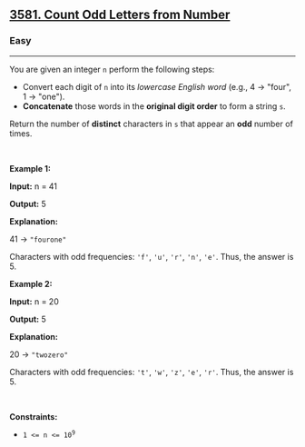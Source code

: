 <h2><a href="https://leetcode.com/problems/count-odd-letters-from-number/description/">3581. Count Odd Letters from Number</a></h2><h3>Easy</h3><hr><p>You are given an integer <code>n</code> perform the following steps:</p>

<ul>
	<li>Convert each digit of <code>n</code> into its <em>lowercase English word</em> (e.g., 4 &rarr; &quot;four&quot;, 1 &rarr; &quot;one&quot;).</li>
	<li><strong>Concatenate</strong> those words in the <strong>original digit order</strong> to form a string <code>s</code>.</li>
</ul>

<p>Return the number of <strong>distinct</strong> characters in <code>s</code> that appear an <strong>odd</strong> number of times.</p>

<p>&nbsp;</p>
<p><strong class="example">Example 1:</strong></p>

<div class="example-block">
<p><strong>Input:</strong> <span class="example-io">n = 41</span></p>

<p><strong>Output:</strong> <span class="example-io">5</span></p>

<p><strong>Explanation:</strong></p>

<p>41 &rarr; <code>&quot;fourone&quot;</code></p>

<p>Characters with odd frequencies: <code>&#39;f&#39;</code>, <code>&#39;u&#39;</code>, <code>&#39;r&#39;</code>, <code>&#39;n&#39;</code>, <code>&#39;e&#39;</code>. Thus, the answer is 5.</p>
</div>

<p><strong class="example">Example 2:</strong></p>

<div class="example-block">
<p><strong>Input:</strong> <span class="example-io">n = 20</span></p>

<p><strong>Output:</strong> <span class="example-io">5</span></p>

<p><strong>Explanation:</strong></p>

<p>20 &rarr; <code>&quot;twozero&quot;</code></p>

<p>Characters with odd frequencies: <code>&#39;t&#39;</code>, <code>&#39;w&#39;</code>, <code>&#39;z&#39;</code>, <code>&#39;e&#39;</code>, <code>&#39;r&#39;</code>. Thus, the answer is 5.</p>
</div>

<p>&nbsp;</p>
<p><strong>Constraints:</strong></p>

<ul>
	<li><code>1 &lt;= n &lt;= 10<sup>9</sup></code></li>
</ul>
